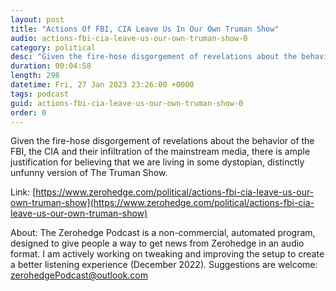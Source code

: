 ```yaml
---
layout: post
title: "Actions Of FBI, CIA Leave Us In Our Own Truman Show"
audio: actions-fbi-cia-leave-us-our-own-truman-show-0
category: political
desc: "Given the fire-hose disgorgement of revelations about the behavior of the FBI, the CIA and their infiltration of the mainstream media, there is ample justification for believing that we are living in some dystopian, distinctly unfunny version of The Truman Show."
duration: 00:04:58
length: 298
datetime: Fri, 27 Jan 2023 23:26:00 +0000
tags: podcast
guid: actions-fbi-cia-leave-us-our-own-truman-show-0
order: 0
---
```

Given the fire-hose disgorgement of revelations about the behavior of the FBI, the CIA and their infiltration of the mainstream media, there is ample justification for believing that we are living in some dystopian, distinctly unfunny version of The Truman Show.

Link: [https://www.zerohedge.com/political/actions-fbi-cia-leave-us-our-own-truman-show](https://www.zerohedge.com/political/actions-fbi-cia-leave-us-our-own-truman-show)

About: The Zerohedge Podcast is a non-commercial, automated program, designed to give people a way to get news from Zerohedge in an audio format.  I am actively working on tweaking and improving the setup to create a better listening experience (December 2022).  Suggestions are welcome: [zerohedgePodcast@outlook.com](mailto:zerohedgePodcast@outlook.com)